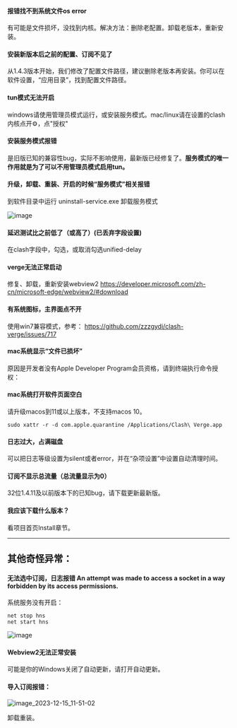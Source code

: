 #### 报错找不到系统文件os error

有可能是文件损坏，没找到内核。解决方法：删除老配置。卸载老版本，重新安装。

#### 安装新版本后之前的配置、订阅不见了

从1.4.3版本开始，我们修改了配置文件路径，建议删除老版本再安装。你可以在软件设置，“应用目录”，找到配置文件路径。

#### tun模式无法开启

windows请使用管理员模式运行，或安装服务模式。mac/linux请在设置的clash内核点开⚙️，点"授权"

#### 安装服务模式报错

是旧版已知的兼容性bug，实际不影响使用，最新版已经修复了。**服务模式的唯一作用就是为了可以不用管理员模式启用tun。**

#### 升级，卸载、重装、开启的时候“服务模式”相关报错

到软件目录中运行 uninstall-service.exe 卸载服务模式

![image](https://github.com/clash-verge-rev/clash-verge-rev/assets/96291150/e2b58ae9-3133-4948-9b3b-d0f1a7ad359f)

#### 延迟测试比之前低了（或高了）(已丢弃字段设置)

在clash字段中，勾选，或取消勾选unified-delay

#### verge无法正常启动

修复、卸载，重新安装webview2 https://developer.microsoft.com/zh-cn/microsoft-edge/webview2/#download

#### 有系统图标，主界面点不开

使用win7兼容模式，参考： https://github.com/zzzgydi/clash-verge/issues/717

#### mac系统显示“文件已损坏”

原因是开发者没有Apple Developer Program会员资格，请到终端执行命令授权：

#### mac系统打开软件页面空白

请升级macos到11或以上版本，不支持macos 10。

`sudo xattr -r -d com.apple.quarantine /Applications/Clash\ Verge.app`

#### 日志过大，占满磁盘

可以把日志等级设置为silent或者error，并在“杂项设置”中设置自动清理时间。

#### 订阅不显示总流量（总流量显示为0）

32位1.4.11及以前版本下的已知bug，请下载更新最新版。

#### 我应该下载什么版本？

看项目首页Install章节。

---

## 其他奇怪异常：

#### 无法选中订阅，日志报错 An attempt was made to access a socket in a way forbidden by its access permissions. 

系统服务没有开启：
```
net stop hns
net start hns
```
![image](https://github.com/clash-verge-rev/clash-verge-rev/assets/96291150/47783265-4d3f-414d-b28a-a4fecd9079bf)

#### Webview2无法正常安装

可能是你的Windows关闭了自动更新，请打开自动更新。

#### 导入订阅报错：

![image_2023-12-15_11-51-02](https://github.com/clash-verge-rev/clash-verge-rev/assets/96291150/8ba1e0c8-a711-4b78-97db-bc947e25f499)

卸载重装。